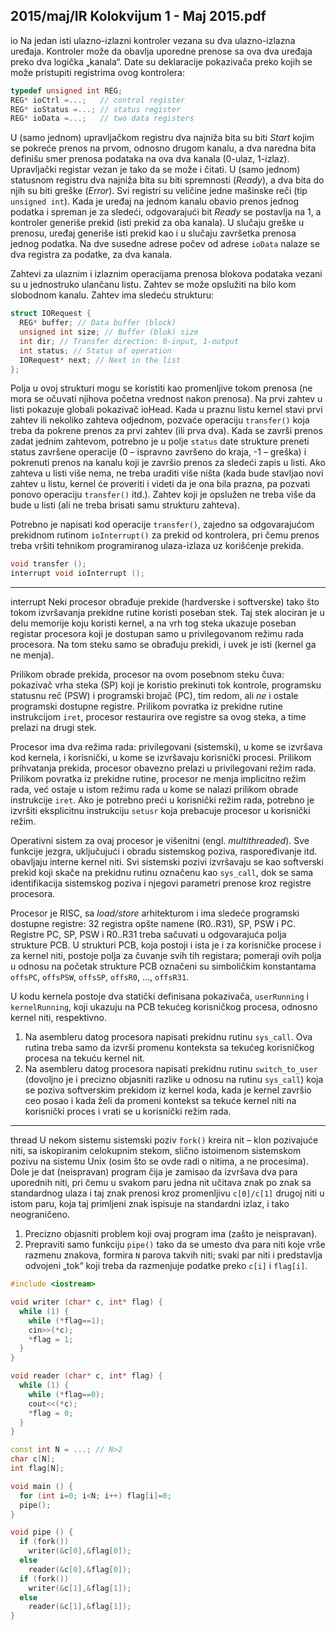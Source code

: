 2015/maj/IR Kolokvijum 1 - Maj 2015.pdf
--------------------------------------------------------------------------------
io
Na jedan isti ulazno-izlazni kontroler vezana su dva ulazno-izlazna uređaja. Kontroler može
da obavlja uporedne prenose sa ova dva uređaja preko dva logička „kanala“. Date su
deklaracije pokazivača preko kojih se može pristupiti registrima ovog kontrolera:
```cpp
typedef unsigned int REG;
REG* ioCtrl =...;   // control register
REG* ioStatus =...; // status register
REG* ioData =...;   // two data registers
```
U (samo jednom) upravljačkom registru dva najniža bita su biti *Start* kojim se pokreće prenos
na prvom, odnosno drugom kanalu, a dva naredna bita definišu smer prenosa podataka na ova
dva kanala (0-ulaz, 1-izlaz). Upravljački registar vezan je tako da se može i čitati. U (samo
jednom) statusnom registru dva najniža bita su biti spremnosti (*Ready*), a dva bita do njih su
biti greške (*Error*). Svi registri su veličine jedne mašinske reči (tip `unsigned int`). Kada je
uređaj na jednom kanalu obavio prenos jednog podatka i spreman je za sledeći, odgovarajući
bit *Ready* se postavlja na 1, a kontroler generiše prekid (isti prekid za oba kanala). U slučaju
greške u prenosu, uređaj generiše isti prekid kao i u slučaju završetka prenosa jednog podatka.
Na dve susedne adrese počev od adrese `ioData` nalaze se dva registra za podatke, za dva
kanala.

Zahtevi za ulaznim i izlaznim operacijama prenosa blokova podataka vezani su u jednostruko
ulančanu listu. Zahtev se može opslužiti na bilo kom slobodnom kanalu. Zahtev ima sledeću
strukturu:
```cpp
struct IORequest {
  REG* buffer; // Data buffer (block)
  unsigned int size; // Buffer (blok) size
  int dir; // Transfer direction: 0-input, 1-output
  int status; // Status of operation
  IORequest* next; // Next in the list
};
```
Polja u ovoj strukturi mogu se koristiti kao promenljive tokom prenosa (ne mora se očuvati
njihova početna vrednost nakon prenosa). Na prvi zahtev u listi pokazuje globali pokazivač
ioHead. Kada u praznu listu kernel stavi prvi zahtev ili nekoliko zahteva odjednom, pozvaće
operaciju `transfer()`  koja treba da pokrene prenos za prvi zahtev (ili prva dva). Kada se
završi prenos zadat jednim zahtevom, potrebno je u polje `status` date strukture preneti status
završene operacije (0 – ispravno završeno do kraja, -1 – greška) i pokrenuti prenos na kanalu
koji je završio prenos za sledeći zapis u listi. Ako zahteva u listi više nema, ne treba uraditi
više ništa (kada bude stavljao novi zahtev u listu, kernel
će proveriti i videti da je ona bila
prazna, pa pozvati ponovo operaciju `transfer()` itd.). Zahtev koji je opslužen ne treba više
da bude u listi (ali ne treba brisati samu strukturu zahteva).

Potrebno je napisati kod operacije `transfer()`, zajedno sa odgovarajućom prekidnom
rutinom `ioInterrupt()` za prekid od kontrolera, pri čemu prenos treba vršiti tehnikom
programiranog ulaza-izlaza uz korišćenje prekida.
```cpp
void transfer ();
interrupt void ioInterrupt ();
```

--------------------------------------------------------------------------------
interrupt
Neki procesor obrađuje prekide (hardverske i softverske) tako što tokom izvršavanja prekidne
rutine koristi poseban stek. Taj stek alociran je u delu memorije koju koristi kernel, a na vrh
tog steka ukazuje poseban registar procesora koji je dostupan samo u privilegovanom režimu
rada procesora. Na tom steku samo se obrađuju prekidi, i uvek je isti (kernel ga ne menja).

Prilikom obrade prekida, procesor na ovom posebnom steku čuva: pokazivač vrha steka (SP)
koji je koristio prekinuti tok kontrole, programsku statusnu reč (PSW) i programski brojač
(PC), tim redom, ali *ne* i ostale programski dostupne registre. Prilikom povratka iz prekidne
rutine instrukcijom `iret`, procesor restaurira ove registre sa ovog steka, a time prelazi na
drugi stek.

Procesor ima dva režima rada: privilegovani (sistemski), u kome se izvršava kod kernela, i
korisnički, u kome se izvršavaju korisnički procesi. Prilikom prihvatanja prekida, procesor
obavezno prelazi u privilegovani režim rada. Prilikom povratka iz prekidne rutine, procesor ne
menja implicitno režim rada, već ostaje u istom režimu rada u kome se nalazi prilikom obrade
instrukcije `iret`. Ako je potrebno preći u korisnički režim rada, potrebno je izvršiti
eksplicitnu instrukciju `setusr` koja prebacuje procesor u korisnički režim.

Operativni sistem za ovaj procesor je višenitni (engl. *multithreaded*). Sve funkcije jezgra,
uključujući i obradu sistemskog poziva, raspoređivanje itd. obavljaju interne kernel niti. Svi
sistemski pozivi izvršavaju se kao softverski prekid koji skače na prekidnu rutinu označenu
kao `sys_call`, dok se sama identifikacija sistemskog poziva i njegovi parametri prenose kroz
registre procesora.

Procesor je RISC, sa *load/store* arhitekturom i ima sledeće programski dostupne registre: 32
registra opšte namene (R0..R31), SP, PSW i PC. Registre PC, SP, PSW i R0..R31 treba
sačuvati u odgovarajuća polja strukture PCB. U strukturi PCB, koja postoji i ista je i za
korisničke procese i za kernel niti, postoje polja za čuvanje svih tih registara;  pomeraji ovih
polja u odnosu na početak strukture PCB označeni su simboličkim konstantama `offsPC`,
`offsPSW`, `offsSP`, `offsR0`, ..., `offsR31`.

U kodu kernela postoje dva statički definisana pokazivača, `userRunning` i `kernelRunning`,
koji ukazuju na PCB tekućeg korisničkog procesa, odnosno kernel niti, respektivno.

1. Na asembleru datog procesora napisati prekidnu rutinu `sys_call`. Ova rutina treba
samo da izvrši promenu konteksta sa tekućeg korisničkog procesa na tekuću kernel nit.
2. Na asembleru datog procesora napisati prekidnu rutinu
`switch_to_user` (dovoljno je i precizno objasniti razlike u odnosu na rutinu `sys_call`) koja se poziva softverskim prekidom
iz kernel koda, kada je kernel završio ceo posao i kada želi da promeni kontekst sa tekuće
kernel niti na korisnički proces i vrati se u korisnički režim rada.

--------------------------------------------------------------------------------
thread
U nekom sistemu sistemski poziv `fork()` kreira nit –  klon pozivajuće niti, sa iskopiranim
celokupnim stekom, slično istoimenom sistemskom pozivu na sistemu Unix (osim što se ovde
radi o nitima, a ne procesima). Dole je dat (neispravan) program čija je zamisao da izvršava
dva para uporednih niti, pri čemu u svakom paru jedna nit učitava znak po znak sa
standardnog ulaza i taj znak prenosi kroz promenljivu `c[0]/c[1]`  drugoj niti u istom paru,
koja taj primljeni znak ispisuje na standardni izlaz, i tako neograničeno.

1. Precizno objasniti problem koji ovaj program ima (zašto je neispravan).
2. Prepraviti samo funkciju `pipe()` tako da se umesto dva para niti koje vrše razmenu
znakova, formira `N` parova takvih niti; svaki par niti i predstavlja odvojeni „tok“ koji treba da
razmenjuje podatke preko
`c[i]` i `flag[i]`.

```cpp
#include <iostream>

void writer (char* c, int* flag) {
  while (1) {
    while (*flag==1);
    cin>>(*c);
    *flag = 1;
  }
}

void reader (char* c, int* flag) {
  while (1) {
    while (*flag==0);
    cout<<(*c);
    *flag = 0;
  }
}

const int N = ...; // N>2
char c[N];
int flag[N];

void main () {
  for (int i=0; i<N; i++) flag[i]=0;
  pipe();
}

void pipe () {
  if (fork())
    writer(&c[0],&flag[0]);
  else
    reader(&c[0],&flag[0]);
  if (fork())
    writer(&c[1],&flag[1]);
  else
    reader(&c[1],&flag[1]);
}
```
